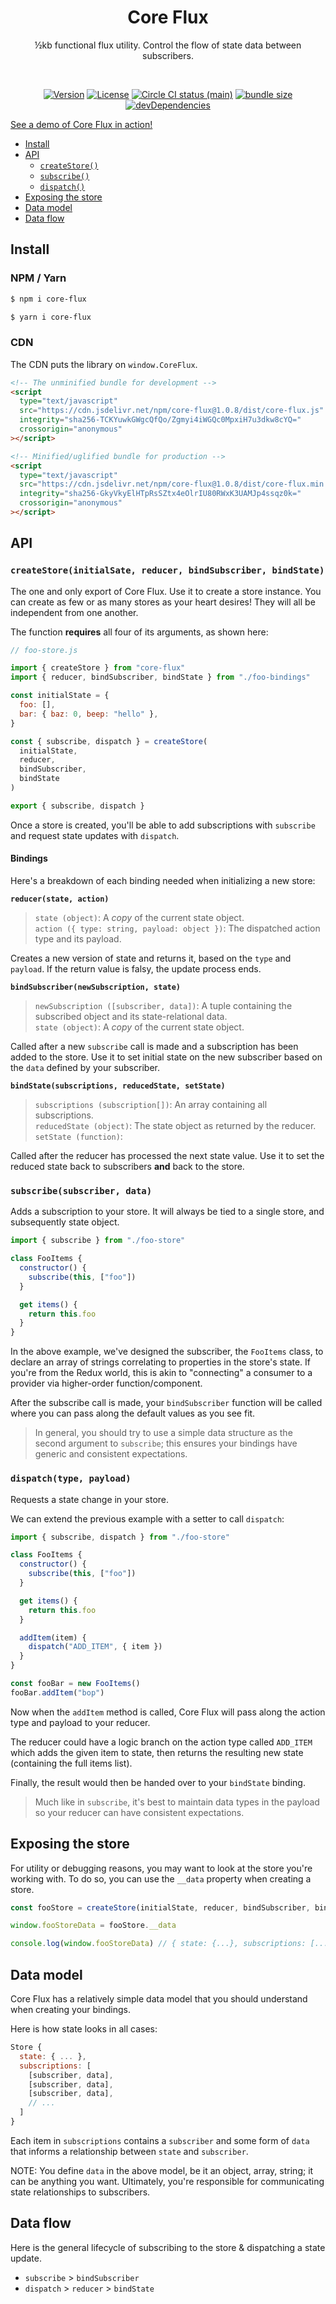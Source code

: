 <h1 align="center">Core Flux</h1>
<p align="center">½kb functional flux utility. Control the flow of state data between subscribers.</p>
<br>
<p align="center">
  <a href="https://www.npmjs.com/package/core-flux"><img src="https://img.shields.io/npm/v/core-flux.svg?sanitize=true" alt="Version"></a>
  <a href="https://www.npmjs.com/package/core-flux"><img src="https://img.shields.io/npm/l/core-flux.svg?sanitize=true" alt="License"></a>
  <a href="https://www.npmjs.com/package/core-flux"><img src="https://badgen.net/circleci/github/geotrev/core-flux/main" alt="Circle CI status (main)" /></a>
  <a href="https://www.npmjs.com/package/core-flux"><img src="https://badgen.net/bundlephobia/minzip/core-flux" alt="bundle size" /></a>
  <a href="https://www.npmjs.com/package/core-flux"><img src="https://badgen.net/david/dev/geotrev/core-flux" alt="devDependencies" /></a>
</p>

[See a demo of Core Flux in action!](https://upgraded-todo.netlify.com)

- [Install](#install)
- [API](#api)
  - [`createStore()`](#createstore)
  - [`subscribe()`](#subscribe)
  - [`dispatch()`](#dispatch)
- [Exposing the store](#exposing-the-store)
- [Data model](#data-model)
- [Data flow](#data-flow)

## Install

### NPM / Yarn

```sh
$ npm i core-flux
```

```sh
$ yarn i core-flux
```

### CDN

The CDN puts the library on `window.CoreFlux`.

```html
<!-- The unminified bundle for development -->
<script
  type="text/javascript"
  src="https://cdn.jsdelivr.net/npm/core-flux@1.0.8/dist/core-flux.js"
  integrity="sha256-TCKYuwkGWgcQfQo/Zgmyi4iWGQc0MpxiH7u3dkw8cYQ="
  crossorigin="anonymous"
></script>

<!-- Minified/uglified bundle for production -->
<script
  type="text/javascript"
  src="https://cdn.jsdelivr.net/npm/core-flux@1.0.8/dist/core-flux.min.js"
  integrity="sha256-GkyVkyElHTpRsSZtx4eOlrIU80RWxK3UAMJp4ssqz0k="
  crossorigin="anonymous"
></script>
```

## API

<h3 id="createstore"><code>createStore(initialSate, reducer, bindSubscriber, bindState)</code></h3>

The one and only export of Core Flux. Use it to create a store instance. You can create as few or as many stores as your heart desires! They will all be independent from one another.

The function **requires** all four of its arguments, as shown here:

```js
// foo-store.js

import { createStore } from "core-flux"
import { reducer, bindSubscriber, bindState } from "./foo-bindings"

const initialState = {
  foo: [],
  bar: { baz: 0, beep: "hello" },
}

const { subscribe, dispatch } = createStore(
  initialState,
  reducer,
  bindSubscriber,
  bindState
)

export { subscribe, dispatch }
```

Once a store is created, you'll be able to add subscriptions with `subscribe` and request state updates with `dispatch`.

#### Bindings

Here's a breakdown of each binding needed when initializing a new store:

**`reducer(state, action)`**

> `state (object)`: A _copy_ of the current state object.<br/>`action ({ type: string, payload: object })`: The dispatched action type and its payload.

Creates a new version of state and returns it, based on the `type` and `payload`. If the return value is falsy, the update process ends.

**`bindSubscriber(newSubscription, state)`**

> `newSubscription ([subscriber, data])`: A tuple containing the subscribed object and its state-relational data.<br/>`state (object)`: A _copy_ of the current state object.

Called after a new `subscribe` call is made and a subscription has been added to the store. Use it to set initial state on the new subscriber based on the `data` defined by your subscriber.

**`bindState(subscriptions, reducedState, setState)`**

> `subscriptions (subscription[])`: An array containing all subscriptions.<br/>`reducedState (object)`: The state object as returned by the reducer.<br/>`setState (function)`:

Called after the reducer has processed the next state value. Use it to set the reduced state back to subscribers **and** back to the store.

<h3 id="subscribe"><code>subscribe(subscriber, data)</code></h3>

Adds a subscription to your store. It will always be tied to a single store, and subsequently state object.

```js
import { subscribe } from "./foo-store"

class FooItems {
  constructor() {
    subscribe(this, ["foo"])
  }

  get items() {
    return this.foo
  }
}
```

In the above example, we've designed the subscriber, the `FooItems` class, to declare an array of strings correlating to properties in the store's state. If you're from the Redux world, this is akin to "connecting" a consumer to a provider via higher-order function/component.

After the subscribe call is made, your `bindSubscriber` function will be called where you can pass along the default values as you see fit.

> In general, you should try to use a simple data structure as the second argument to `subscribe`; this ensures your bindings have generic and consistent expectations.

<h3 id="dispatch"><code>dispatch(type, payload)</code></h3>

Requests a state change in your store.

We can extend the previous example with a setter to call `dispatch`:

```js
import { subscribe, dispatch } from "./foo-store"

class FooItems {
  constructor() {
    subscribe(this, ["foo"])
  }

  get items() {
    return this.foo
  }

  addItem(item) {
    dispatch("ADD_ITEM", { item })
  }
}

const fooBar = new FooItems()
fooBar.addItem("bop")
```

Now when the `addItem` method is called, Core Flux will pass along the action type and payload to your reducer.

The reducer could have a logic branch on the action type called `ADD_ITEM` which adds the given item to state, then returns the resulting new state (containing the full items list).

Finally, the result would then be handed over to your `bindState` binding.

> Much like in `subscribe`, it's best to maintain data types in the payload so your reducer can have consistent expectations.

## Exposing the store

For utility or debugging reasons, you may want to look at the store you're working with. To do so, you can use the `__data` property when creating a store.

```js
const fooStore = createStore(initialState, reducer, bindSubscriber, bindState)

window.fooStoreData = fooStore.__data

console.log(window.fooStoreData) // { state: {...}, subscriptions: [...] }
```

## Data model

Core Flux has a relatively simple data model that you should understand when creating your bindings.

Here is how state looks in all cases:

```js
Store {
  state: { ... },
  subscriptions: [
    [subscriber, data],
    [subscriber, data],
    [subscriber, data],
    // ...
  ]
}
```

Each item in `subscriptions` contains a `subscriber` and some form of `data` that informs a relationship between `state` and `subscriber`.

NOTE: You define `data` in the above model, be it an object, array, string; it can be anything you want. Ultimately, you're responsible for communicating state relationships to subscribers.

## Data flow

Here is the general lifecycle of subscribing to the store & dispatching a state update.

- `subscribe` > `bindSubscriber`
- `dispatch` > `reducer` > `bindState`
